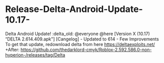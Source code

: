 # Release-Delta-Android-Update-10.17-
 Delta Android Update! :delta_old: @everyone @here [Version X (10.17) “DELTA 2.614.409.apk"]  [Cangelog] - Updated to 614 - Few Improvements  To get that update, redownload delta from here  https://deltaexploits.net/ +After: https://github.com/thedarklord-cmyk/Roblox-2.592.586.0-non-hyperion-/releases/tag/Delta
